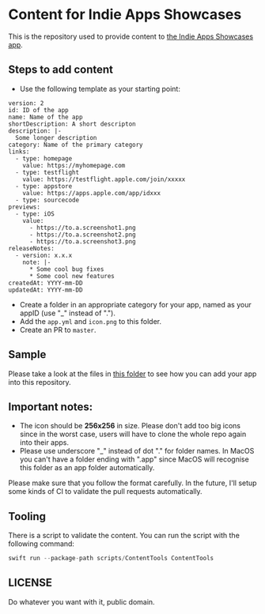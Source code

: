 # Content for Indie Apps Showcases

This is the repository used to provide content to [the Indie Apps Showcases app](https://github.com/antranapp/IndieApps).

## Steps to add content

- Use the following template as your starting point:
````
version: 2
id: ID of the app
name: Name of the app
shortDescription: A short descripton
description: |- 
  Some longer description
category: Name of the primary category 
links:
  - type: homepage
    value: https://myhomepage.com
  - type: testflight
    value: https://testflight.apple.com/join/xxxxx
  - type: appstore
    value: https://apps.apple.com/app/idxxx
  - type: sourcecode
previews:
  - type: iOS
    value: 
      - https://to.a.screenshot1.png
      - https://to.a.screenshot2.png
      - https://to.a.screenshot3.png
releaseNotes:
  - version: x.x.x
    note: |- 
      * Some cool bug fixes
      * Some cool new features
createdAt: YYYY-mm-DD
updatedAt: YYYY-mm-DD
````

- Create a folder in an appropriate category for your app, named as your appID (use "_" instead of ".").
- Add the `app.yml` and `icon.png` to this folder.
- Create an PR to `master`.

## Sample

Please take a look at the files in [this folder](https://github.com/antranapp/IndieAppsContent/blob/master/apps/Reference/app_antran_indieapps) to see how you can add your app into this repository.

## Important notes:

- The icon should be **256x256** in size. Please don't add too big icons since in the worst case, users will have to clone the whole repo again into their apps.
- Please use underscore "_" instead of dot "." for folder names. In MacOS you can't have a folder ending with ".app" since MacOS will recognise this folder as an app folder automatically.

Please make sure that you follow the format carefully. In the future, I'll setup some kinds of CI to validate the pull requests automatically.

## Tooling

There is a script to validate the content. You can run the script with the following command:

```swift
swift run --package-path scripts/ContentTools ContentTools
```

## LICENSE

Do whatever you want with it, public domain.

